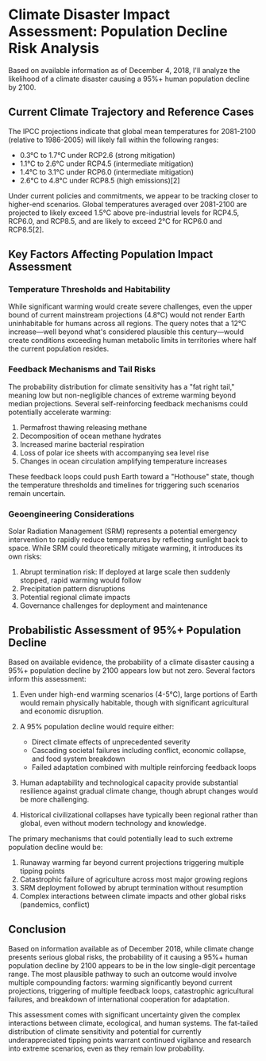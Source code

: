 # Climate Disaster Impact Assessment: Population Decline Risk Analysis

Based on available information as of December 4, 2018, I'll analyze the likelihood of a climate disaster causing a 95%+ human population decline by 2100.

## Current Climate Trajectory and Reference Cases

The IPCC projections indicate that global mean temperatures for 2081-2100 (relative to 1986-2005) will likely fall within the following ranges:
- 0.3°C to 1.7°C under RCP2.6 (strong mitigation)
- 1.1°C to 2.6°C under RCP4.5 (intermediate mitigation)
- 1.4°C to 3.1°C under RCP6.0 (intermediate mitigation)
- 2.6°C to 4.8°C under RCP8.5 (high emissions)[2]

Under current policies and commitments, we appear to be tracking closer to higher-end scenarios. Global temperatures averaged over 2081-2100 are projected to likely exceed 1.5°C above pre-industrial levels for RCP4.5, RCP6.0, and RCP8.5, and are likely to exceed 2°C for RCP6.0 and RCP8.5[2].

## Key Factors Affecting Population Impact Assessment

### Temperature Thresholds and Habitability

While significant warming would create severe challenges, even the upper bound of current mainstream projections (4.8°C) would not render Earth uninhabitable for humans across all regions. The query notes that a 12°C increase—well beyond what's considered plausible this century—would create conditions exceeding human metabolic limits in territories where half the current population resides.

### Feedback Mechanisms and Tail Risks

The probability distribution for climate sensitivity has a "fat right tail," meaning low but non-negligible chances of extreme warming beyond median projections. Several self-reinforcing feedback mechanisms could potentially accelerate warming:

1. Permafrost thawing releasing methane
2. Decomposition of ocean methane hydrates
3. Increased marine bacterial respiration
4. Loss of polar ice sheets with accompanying sea level rise
5. Changes in ocean circulation amplifying temperature increases

These feedback loops could push Earth toward a "Hothouse" state, though the temperature thresholds and timelines for triggering such scenarios remain uncertain.

### Geoengineering Considerations

Solar Radiation Management (SRM) represents a potential emergency intervention to rapidly reduce temperatures by reflecting sunlight back to space. While SRM could theoretically mitigate warming, it introduces its own risks:

1. Abrupt termination risk: If deployed at large scale then suddenly stopped, rapid warming would follow
2. Precipitation pattern disruptions
3. Potential regional climate impacts
4. Governance challenges for deployment and maintenance

## Probabilistic Assessment of 95%+ Population Decline

Based on available evidence, the probability of a climate disaster causing a 95%+ population decline by 2100 appears low but not zero. Several factors inform this assessment:

1. Even under high-end warming scenarios (4-5°C), large portions of Earth would remain physically habitable, though with significant agricultural and economic disruption.

2. A 95% population decline would require either:
   - Direct climate effects of unprecedented severity
   - Cascading societal failures including conflict, economic collapse, and food system breakdown
   - Failed adaptation combined with multiple reinforcing feedback loops

3. Human adaptability and technological capacity provide substantial resilience against gradual climate change, though abrupt changes would be more challenging.

4. Historical civilizational collapses have typically been regional rather than global, even without modern technology and knowledge.

The primary mechanisms that could potentially lead to such extreme population decline would be:

1. Runaway warming far beyond current projections triggering multiple tipping points
2. Catastrophic failure of agriculture across most major growing regions
3. SRM deployment followed by abrupt termination without resumption
4. Complex interactions between climate impacts and other global risks (pandemics, conflict)

## Conclusion

Based on information available as of December 2018, while climate change presents serious global risks, the probability of it causing a 95%+ human population decline by 2100 appears to be in the low single-digit percentage range. The most plausible pathway to such an outcome would involve multiple compounding factors: warming significantly beyond current projections, triggering of multiple feedback loops, catastrophic agricultural failures, and breakdown of international cooperation for adaptation.

This assessment comes with significant uncertainty given the complex interactions between climate, ecological, and human systems. The fat-tailed distribution of climate sensitivity and potential for currently underappreciated tipping points warrant continued vigilance and research into extreme scenarios, even as they remain low probability.